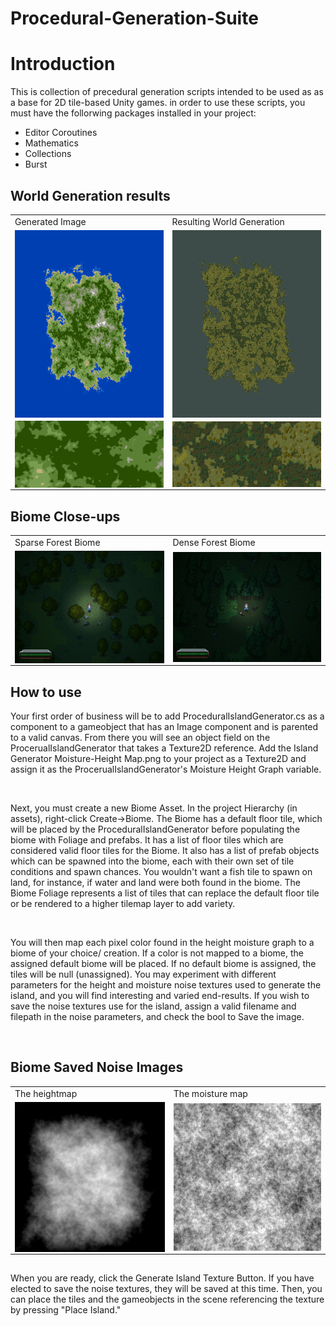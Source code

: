 # Procedural-Generation-Suite

<h1>Introduction</h1>
<p>This is collection of precedural generation scripts intended to be used as as a base for 2D tile-based Unity games. in order to use these scripts, you must have the follorwing packages installed in your project:</p>

<ul>
  <li>Editor Coroutines</li>
  <li>Mathematics</li>
  <li>Collections</li>
  <li>Burst</li>
</ul>

<h2>World Generation results</h2>
<table align = "center">
  <tr>
    <td>Generated Image</td>
    <td>Resulting World Generation</td>
  </tr>
  <tr>
    <td><img src = "https://github.com/Sterberino/Procedural-Generation-Suite/blob/main/Images/IslandTextureSaveTest2.png" width = 300 height = 300 align = "center"/> </td>
    <td><img src = "https://github.com/Sterberino/Procedural-Generation-Suite/blob/main/Images/Island%20Result.png" width = 300 height = 300 align = "center"/></td>
  </tr>
  <tr>
    <td><img src = "https://github.com/Sterberino/Procedural-Generation-Suite/blob/main/Images/Texture%20result.png" width = 300px align = "center"/> </td>
    <td><img src = "https://github.com/Sterberino/Procedural-Generation-Suite/blob/main/Images/Tilemap%20result.png" width = 300px align = "center"/></td>
  </tr>
 </table>

<h2 align>Biome Close-ups</h2>
<table align = "center">
  <tr>
    <td>Sparse Forest Biome</td>
    <td>Dense Forest Biome</td>
  </tr>
  <tr>
    <td><img src = "https://github.com/Sterberino/Procedural-Generation-Suite/blob/main/Images/Sparse%20Forest.png" width = 300 align = "center"/> </td>
    <td><img src = "https://github.com/Sterberino/Procedural-Generation-Suite/blob/main/Images/Dense%20Forest.png" width = 300 align = "center"/></td>
  </tr>
  
 </table>
 
 <h2>How to use</h2>
  
  <p>Your first order of business will be to add ProceduralIslandGenerator.cs as a component to a gameobject that has an Image component and is parented to a valid canvas. From there you will see an object field on the ProcerualIslandGenerator that takes a Texture2D reference. Add the Island Generator Moisture-Height Map.png to your project as a Texture2D and assign it as the ProcerualIslandGenerator's Moisture Height Graph variable.</p>
  <br/>
  <p>Next, you must create a new Biome Asset. In the project Hierarchy (in assets), right-click Create->Biome. The Biome has a default floor tile, which will be placed by the ProceduralIslandGenerator before populating the biome with Foliage and prefabs. It has a list of floor tiles which are considered valid floor tiles for the Biome. It also has a list of prefab objects which can be spawned into the biome, each with their own set of tile conditions and spawn chances. You wouldn't want a fish tile to spawn on land, for instance, if water and land were both found in the biome. The Biome Foliage represents a list of tiles that can replace the default floor tile or be rendered to a higher tilemap layer to add variety.</p>
  <br/>
  <p>You will then map each pixel color found in the height moisture graph to a biome of your choice/ creation. If a color is not mapped to a biome, the assigned default biome will be placed. If no default biome is assigned, the tiles will be null (unassigned). You may experiment with different parameters for the height and moisture noise textures used to generate the island, and you will find interesting and varied end-results. If you wish to save the noise textures use for the island, assign a valid filename and filepath in the noise parameters, and check the bool to Save the image.</p> 
  
  <br/>
  
<h2>Biome Saved Noise Images</h2>

<table align = "center">
  <tr>
    <td>The heightmap</td>
    <td>The moisture map</td>
  </tr>
  <tr>
    <td><img src = "https://github.com/Sterberino/Procedural-Generation-Suite/blob/main/Images/Height%20Noise%20Texture.png" width = 300 align = "center"/> </td>
    <td><img src = "https://github.com/Sterberino/Procedural-Generation-Suite/blob/main/Images/Moisture%20Noise%20Texture.png" width = 300 align = "center"/></td>
  </tr>
 </table>
  <h2> </h2>
  <p>When you are ready, click the Generate Island Texture Button. If you have elected to save the noise textures, they will be saved at this time. Then, you can place the tiles and the gameobjects in the scene referencing the texture by pressing "Place Island."</p>
  
  

